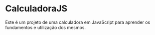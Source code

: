 # CalculadoraJS
Este é um projeto de uma calculadora em JavaScript para aprender os fundamentos e utilização dos mesmos.

